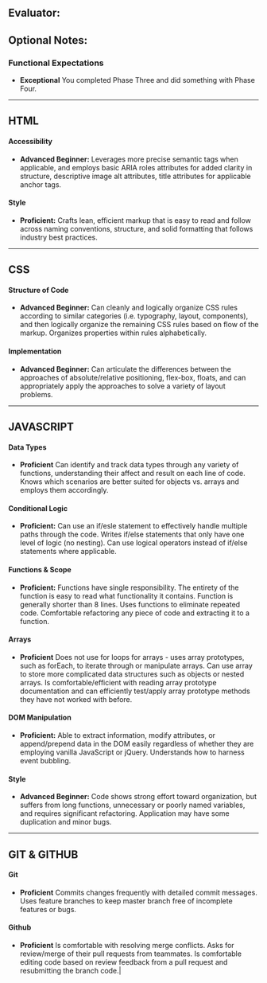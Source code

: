 ## Evaluator: 
## Optional Notes: 

### Functional Expectations

* __Exceptional__ You completed Phase Three and did something with Phase Four.

------------------------------------------------------------------

## HTML

#### Accessibility

* __Advanced Beginner:__ Leverages more precise semantic tags when applicable, and employs basic ARIA roles attributes for added clarity in structure, descriptive image alt attributes, title attributes for applicable anchor tags. 

#### Style

* __Proficient:__ Crafts lean, efficient markup that is easy to read and follow across naming conventions, structure, and solid formatting that follows industry best practices. 

------------------------------------------------------------------

## CSS

#### Structure of Code

* __Advanced Beginner:__ Can cleanly and logically organize CSS rules according to similar categories (i.e. typography, layout, components), and then logically organize the remaining CSS rules based on flow of the markup. Organizes properties within rules alphabetically.

#### Implementation

* __Advanced Beginner:__ Can articulate the differences between the approaches of absolute/relative positioning, flex-box, floats, and can appropriately apply the approaches to solve a variety of layout problems.

------------------------------------------------------------------

## JAVASCRIPT

#### Data Types

* __Proficient__ Can identify and track data types through any variety of functions, understanding their affect and result on each line of code. Knows which scenarios are better suited for objects vs. arrays and employs them accordingly.

#### Conditional Logic

* __Proficient:__ Can use an if/esle statement to effectively handle multiple paths through the code. Writes if/else statements that only have one level of logic (no nesting). Can use logical operators instead of if/else statements where applicable.

#### Functions & Scope

* __Proficient:__ Functions have single responsibility. The entirety of the function is easy to read what functionality it contains. Function is generally shorter than 8 lines. Uses functions to eliminate repeated code. Comfortable refactoring any piece of code and extracting it to a function.

#### Arrays

* __Proficient__ Does not use for loops for arrays - uses array prototypes, such as forEach, to iterate through or manipulate arrays. Can use array to store more complicated data structures such as objects or nested arrays. Is comfortable/efficient with reading array prototype documentation and can efficiently test/apply array prototype methods they have not worked with before.

#### DOM Manipulation

* __Proficient:__ Able to extract information, modify attributes, or append/prepend data in the DOM easily regardless of whether they are employing vanilla JavaScript or jQuery. Understands how to harness event bubbling.

#### Style

* __Advanced Beginner:__ Code shows strong effort toward organization, but suffers from long functions, unnecessary or poorly named variables, and requires significant refactoring. Application may have some duplication and minor bugs.  

------------------------------------------------------------------

## GIT & GITHUB

#### Git

* __Proficient__ Commits changes frequently with detailed commit messages. Uses feature branches to keep master branch free of incomplete features or bugs.

#### Github

* __Proficient__ Is comfortable with resolving merge conflicts. Asks for review/merge of their pull requests from teammates. Is comfortable editing code based on review feedback from a pull request and resubmitting the branch code.|

<br>

